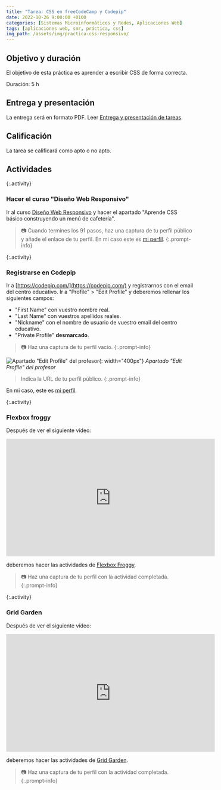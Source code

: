 ```yaml
---
title: "Tarea: CSS en freeCodeCamp y Codepip"
date: 2022-10-26 9:00:00 +0100
categories: [Sistemas Microinformáticos y Redes, Aplicaciones Web]
tags: [aplicaciones web, smr, práctica, css]
img_path: /assets/img/practica-css-responsivo/
---
```


## Objetivo y duración

El objetivo de esta práctica es aprender a escribir CSS de forma correcta.

Duración: 5 h

## Entrega y presentación

La entrega será en formato PDF. Leer [Entrega y presentación de tareas](/posts/entrega-presentacion-tareas/).

## Calificación

La tarea se calificará como apto o no apto.

## Actividades

{:.activity}
### Hacer el curso "Diseño Web Responsivo"

Ir al curso [Diseño Web Responsivo](https://www.freecodecamp.org/espanol/learn/2022/responsive-web-design/) y hacer el apartado "Aprende CSS básico construyendo un menú de cafetería".

> 📷 Cuando termines los 91 pasos, haz una captura de tu perfil público y añade el enlace de tu perfil. En mi caso este es [mi perfil](https://www.freecodecamp.org/fccbc40f106-3a04-422a-afc3-e806f616be0b).
{:.prompt-info}

{:.activity}
### Registrarse en Codepip

Ir a [https://codepip.com/](https://codepip.com/) y registrarnos con el email del centro educativo. Ir a "Profile" > "Edit Profile" y deberemos rellenar los siguientes campos:

- "First Name" con vuestro nombre real.
- "Last Name" con vuestros apellidos reales.
- "Nickname" con el nombre de usuario de vuestro email del centro educativo.
- "Private Profile" **desmarcado**.

> 📷 Haz una captura de tu perfil vacío.
{:.prompt-info}

![Apartado "Edit Profile" del profesor](editarPerfil.png){: width="400px"}
_Apartado "Edit Profile" del profesor_

> Indica la URL de tu perfil público.
{:.prompt-info}

En mi caso, este es [mi perfil](https://codepip.com/user/chirihop/).

{:.activity}
### Flexbox froggy

Después de ver el siguiente vídeo:

<iframe width="560" height="315" src="https://www.youtube.com/embed/-nVJwYKx6H8" title="YouTube video player" frameborder="0" allow="accelerometer; autoplay; clipboard-write; encrypted-media; gyroscope; picture-in-picture" allowfullscreen></iframe>

deberemos hacer las actividades de [Flexbox Froggy](https://codepip.com/games/flexbox-froggy/).

> 📷 Haz una captura de tu perfil con la actividad completada.
{:.prompt-info}

{:.activity}
### Grid Garden

Después de ver el siguiente vídeo:

<iframe width="560" height="315" src="https://www.youtube.com/embed/edEG0CoM5gw" title="YouTube video player" frameborder="0" allow="accelerometer; autoplay; clipboard-write; encrypted-media; gyroscope; picture-in-picture" allowfullscreen></iframe>

deberemos hacer las actividades de [Grid Garden](https://codepip.com/games/grid-garden/).

> 📷 Haz una captura de tu perfil con la actividad completada.
{:.prompt-info}
